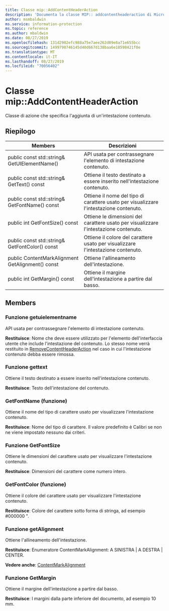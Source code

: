 ```yaml
---
title: Classe mip::AddContentHeaderAction
description: 'Documenta la classe MIP:: addcontentheaderaction di Microsoft Information Protection (MIP) SDK.'
author: msmbaldwin
ms.service: information-protection
ms.topic: reference
ms.author: mbaldwin
ms.date: 08/27/2019
ms.openlocfilehash: 131d2902efc988a75e7aee262d09e8a71e655bcc
ms.sourcegitcommit: 1499790746145d40d667d138baa6e18598421f0e
ms.translationtype: MT
ms.contentlocale: it-IT
ms.lasthandoff: 08/27/2019
ms.locfileid: "70056402"
---
```

# <a name="class-mipaddcontentheaderaction"></a>Classe mip::AddContentHeaderAction 
Classe di azione che specifica l'aggiunta di un'intestazione contenuto.
  
## <a name="summary"></a>Riepilogo
 Members                        | Descrizioni                                
--------------------------------|---------------------------------------------
public const std::string& GetUIElementName()  |  API usata per contrassegnare l'elemento di intestazione contenuto.
public const std::string& GetText() const  |  Ottiene il testo destinato a essere inserito nell'intestazione contenuto.
public const std::string& GetFontName() const  |  Ottiene il nome del tipo di carattere usato per visualizzare l'intestazione contenuto.
public int GetFontSize() const  |  Ottiene le dimensioni del carattere usato per visualizzare l'intestazione contenuto.
public const std::string& GetFontColor() const  |  Ottiene il colore del carattere usato per visualizzare l'intestazione contenuto.
public ContentMarkAlignment GetAlignment() const  |  Ottiene l'allineamento dell'intestazione.
public int GetMargin() const  |  Ottiene il margine dell'intestazione a partire dal basso.
  
## <a name="members"></a>Members
  
### <a name="getuielementname-function"></a>Funzione getuielementname
API usata per contrassegnare l'elemento di intestazione contenuto.

  
**Restituisce**: Nome che deve essere utilizzato per l'elemento dell'interfaccia utente che include l'intestazione del contenuto. Lo stesso nome verrà restituito in [RemoveContentHeaderAction](class_mip_removecontentheaderaction.md) nel caso in cui l'intestazione contenuto debba essere rimossa.
  
### <a name="gettext-function"></a>Funzione gettext
Ottiene il testo destinato a essere inserito nell'intestazione contenuto.

  
**Restituisce**: Testo dell'intestazione del contenuto.
  
### <a name="getfontname-function"></a>GetFontName (funzione)
Ottiene il nome del tipo di carattere usato per visualizzare l'intestazione contenuto.

  
**Restituisce**: Nome del tipo di carattere. Il valore predefinito è Calibri se non ne viene impostato nessuno dai criteri.
  
### <a name="getfontsize-function"></a>Funzione GetFontSize
Ottiene le dimensioni del carattere usato per visualizzare l'intestazione contenuto.

  
**Restituisce**: Dimensioni del carattere come numero intero.
  
### <a name="getfontcolor-function"></a>GetFontColor (funzione)
Ottiene il colore del carattere usato per visualizzare l'intestazione contenuto.

  
**Restituisce**: Colore del carattere sotto forma di stringa, ad esempio #000000 ".
  
### <a name="getalignment-function"></a>Funzione getAlignment
Ottiene l'allineamento dell'intestazione.

  
**Restituisce**: Enumeratore ContentMarkAlignment: A SINISTRA | A DESTRA | CENTER. 
  
**Vedere anche**: [ContentMarkAlignment](mip-enums-and-structs.md#contentmarkalignment-enum)
  
### <a name="getmargin-function"></a>Funzione GetMargin
Ottiene il margine dell'intestazione a partire dal basso.

  
**Restituisce**: I margini dalla parte inferiore del documento, ad esempio 10 mm.